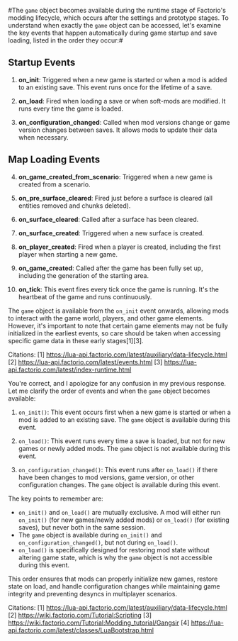 #The `game` object becomes available during the runtime stage of Factorio's modding lifecycle, which occurs after the settings and prototype stages. To understand when exactly the `game` object can be accessed, let's examine the key events that happen automatically during game startup and save loading, listed in the order they occur:#

## Startup Events

1. **on_init**: Triggered when a new game is started or when a mod is added to an existing save. This event runs once for the lifetime of a save.

2. **on_load**: Fired when loading a save or when soft-mods are modified. It runs every time the game is loaded.

3. **on_configuration_changed**: Called when mod versions change or game version changes between saves. It allows mods to update their data when necessary.

## Map Loading Events

4. **on_game_created_from_scenario**: Triggered when a new game is created from a scenario.

5. **on_pre_surface_cleared**: Fired just before a surface is cleared (all entities removed and chunks deleted).

6. **on_surface_cleared**: Called after a surface has been cleared.

7. **on_surface_created**: Triggered when a new surface is created.

8. **on_player_created**: Fired when a player is created, including the first player when starting a new game.

9. **on_game_created**: Called after the game has been fully set up, including the generation of the starting area.

10. **on_tick**: This event fires every tick once the game is running. It's the heartbeat of the game and runs continuously.

The `game` object is available from the `on_init` event onwards, allowing mods to interact with the game world, players, and other game elements. However, it's important to note that certain game elements may not be fully initialized in the earliest events, so care should be taken when accessing specific game data in these early stages[1][3].

Citations:
[1] https://lua-api.factorio.com/latest/auxiliary/data-lifecycle.html
[2] https://lua-api.factorio.com/latest/events.html
[3] https://lua-api.factorio.com/latest/index-runtime.html

You're correct, and I apologize for any confusion in my previous response. Let me clarify the order of events and when the `game` object becomes available:

1. `on_init()`: This event occurs first when a new game is started or when a mod is added to an existing save. The `game` object is available during this event.

2. `on_load()`: This event runs every time a save is loaded, but not for new games or newly added mods. The `game` object is not available during this event.

3. `on_configuration_changed()`: This event runs after `on_load()` if there have been changes to mod versions, game version, or other configuration changes. The `game` object is available during this event.

The key points to remember are:

- `on_init()` and `on_load()` are mutually exclusive. A mod will either run `on_init()` (for new games/newly added mods) or `on_load()` (for existing saves), but never both in the same session.
- The `game` object is available during `on_init()` and `on_configuration_changed()`, but not during `on_load()`.
- `on_load()` is specifically designed for restoring mod state without altering game state, which is why the `game` object is not accessible during this event.

This order ensures that mods can properly initialize new games, restore state on load, and handle configuration changes while maintaining game integrity and preventing desyncs in multiplayer scenarios.

Citations:
[1] https://lua-api.factorio.com/latest/auxiliary/data-lifecycle.html
[2] https://wiki.factorio.com/Tutorial:Scripting
[3] https://wiki.factorio.com/Tutorial:Modding_tutorial/Gangsir
[4] https://lua-api.factorio.com/latest/classes/LuaBootstrap.html